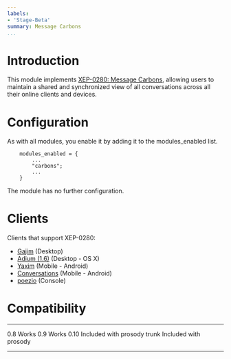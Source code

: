 ```yaml
---
labels:
- 'Stage-Beta'
summary: Message Carbons
...
```


Introduction
============

This module implements [XEP-0280: Message
Carbons](http://xmpp.org/extensions/xep-0280.html), allowing users to
maintain a shared and synchronized view of all conversations across all
their online clients and devices.

Configuration
=============

As with all modules, you enable it by adding it to the modules\_enabled
list.

        modules_enabled = {
            ...
            "carbons";
            ...
        }

The module has no further configuration.

Clients
=======

Clients that support XEP-0280:

-   [Gajim](http://gajim.org/) (Desktop)
-   [Adium (1.6)](http://adium.im/) (Desktop - OS X)
-   [Yaxim](http://yaxim.org/) (Mobile - Android)
-   [Conversations](https://play.google.com/store/apps/details?id=eu.siacs.conversations)
    (Mobile - Android)
-   [poezio](http://poezio.eu/en/) (Console)

Compatibility
=============

  ------- -----------------------
  0.8     Works
  0.9     Works
  0.10    Included with prosody
  trunk   Included with prosody
  ------- -----------------------

